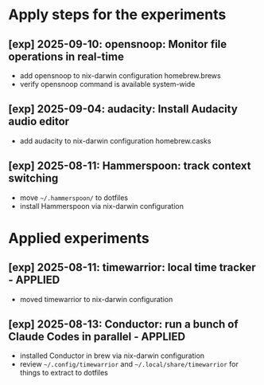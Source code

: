 # Apply steps for the experiments

## [exp] 2025-09-10: opensnoop: Monitor file operations in real-time
- add opensnoop to nix-darwin configuration homebrew.brews
- verify opensnoop command is available system-wide

## [exp] 2025-09-04: audacity: Install Audacity audio editor
- add audacity to nix-darwin configuration homebrew.casks

## [exp] 2025-08-11: Hammerspoon: track context switching
- move `~/.hammerspoon/` to dotfiles
- install Hammerspoon via nix-darwin configuration

# Applied experiments

## [exp] 2025-08-11: timewarrior: local time tracker - APPLIED
- moved timewarrior to nix-darwin configuration

## [exp] 2025-08-13: Conductor: run a bunch of Claude Codes in parallel - APPLIED
- installed Conductor in brew via nix-darwin configuration
- review `~/.config/timewarrior` and `~/.local/share/timewarrior` for things to extract to dotfiles

